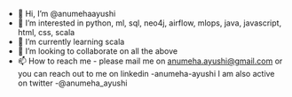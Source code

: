 - 👋 Hi, I’m @anumehaayushi
- 👀 I’m interested in python, ml, sql, neo4j, airflow, mlops, java, javascript, html, css, scala
- 🌱 I’m currently learning scala
- 💞️ I’m looking to collaborate on all the above
- 📫 How to reach me - please mail me on anumeha.ayushi@gmail.com or you can reach out to me on linkedin -anumeha-ayushi
I am also active on twitter -@anumeha_ayushi

<!---
anumehaayushi/anumehaayushi is a ✨ special ✨ repository because its `README.md` (this file) appears on your GitHub profile.
You can click the Preview link to take a look at your changes.
--->
